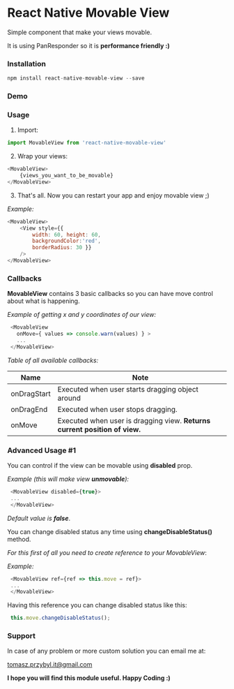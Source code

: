 ﻿# React Native Movable View

Simple component that make your views movable.

It is using PanResponder so it is **performance friendly :)**


### Installation
```javascript
npm install react-native-movable-view --save
```
### Demo


### Usage
1. Import:
```javascript
import MovableView from 'react-native-movable-view'
```
2.  Wrap your views:
```javascript
<MovableView>
	{views_you_want_to_be_movable}
</MovableView>
```
3. That's all. Now you can restart your app and enjoy movable view ;) 

*Example:*
```javascript
<MovableView>
	<View style={{
		width: 60, height: 60,
        backgroundColor:'red',
        borderRadius: 30 }} 
    />
</MovableView>
```

### Callbacks

**MovableView** contains 3 basic callbacks so you can have move control about what is happening.

*Example of getting x and y coordinates of our view:*
```javascript
 <MovableView
   onMove={ values => console.warn(values) } > 
   ...
 </MovableView>
```

*Table of all available callbacks:*

|Name|Note|
|---|---|
| onDragStart | Executed when user starts dragging object around | 
| onDragEnd | Executed when user stops dragging. | 
| onMove | Executed when user is dragging view. **Returns current position of view.**  | 

### Advanced Usage #1

You can control if the view can be movable using **disabled** prop.

*Example (this will make view **unmovable**):*
```javascript
 <MovableView disabled={true}>
 ...
 </MovableView>
```
*Default value is **false***.

You can change disabled status any time using **changeDisableStatus()** method.

*For this first of all you need to create reference to your MovableView*:

*Example:*
```javascript
 <MovableView ref={ref => this.move = ref}>
 ...
 </MovableView>
```

Having this reference you can change disabled status like this:
```javascript
 this.move.changeDisableStatus();
```

### Support
In case of any problem or more custom solution you can email me at:
 
tomasz.przybyl.it@gmail.com

**I hope you will find this module useful. Happy Coding :)**

